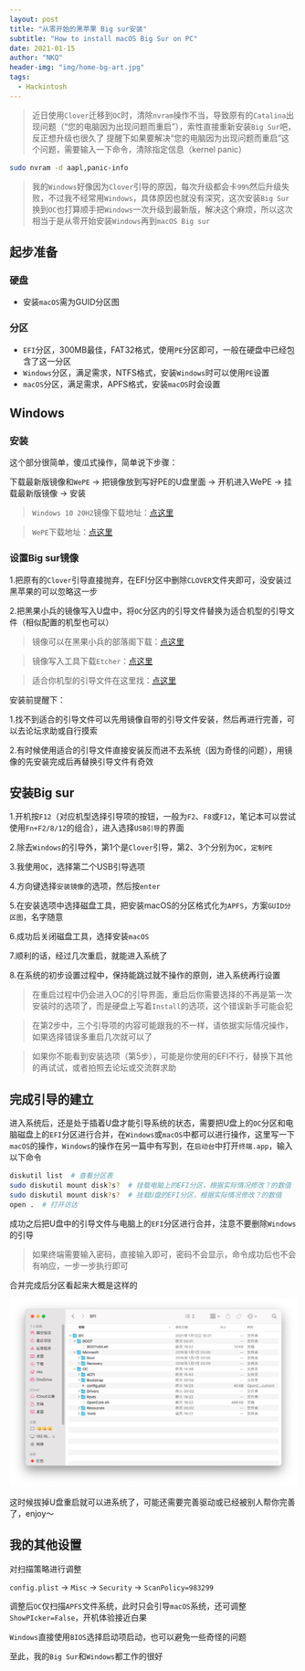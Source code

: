 ```yaml
---
layout: post
title: "从零开始的黑苹果 Big sur安装"
subtitle: "How to install macOS Big Sur on PC"
date: 2021-01-15
author: "NKQ"
header-img: "img/home-bg-art.jpg"
tags:
  - Hackintosh
---
```



> 近日使用`Clover`迁移到`OC`时，清除`nvram`操作不当，导致原有的`Catalina`出现问题（“您的电脑因为出现问题而重启”），索性直接重新安装`Big Sur`吧，反正想升级也很久了
> 提醒下如果要解决“您的电脑因为出现问题而重启”这个问题，需要输入一下命令，清除指定信息（kernel panic）

```bash
sudo nvram -d aapl,panic-info
```

> 我的`Windows`好像因为`Clover`引导的原因，每次升级都会卡`99%`然后升级失败，不过我不经常用`Windows`，具体原因也就没有深究，这次安装`Big Sur`换到`OC`也打算顺手把`Windows`一次升级到最新版，解决这个麻烦，所以这次相当于是从零开始安装`Windows`再到`macOS Big sur`

## 起步准备

### 硬盘

- 安装`macOS`需为GUID分区图

### 分区

- `EFI`分区，300MB最佳，FAT32格式，使用`PE`分区即可，一般在硬盘中已经包含了这一分区
- `Windows`分区，满足需求，NTFS格式，安装`Windows`时可以使用`PE`设置
- `macOS`分区，满足需求，APFS格式，安装`macOS`时会设置

## Windows

### 安装

这个部分很简单，傻瓜式操作，简单说下步骤：

下载最新版镜像和`WePE` -> 把镜像放到写好PE的U盘里面 -> 开机进入WePE -> 挂载最新版镜像 -> 安装

> `Windows 10 20H2`镜像下载地址：[点这里](https://www.microsoft.com/zh-cn/software-download/windows10ISO)

>  `WePE`下载地址：[点这里](http://www.wepe.com.cn/download.html)

### 设置Big sur镜像

1.把原有的`Clover`引导直接抛弃，在EFI分区中删除`CLOVER`文件夹即可，没安装过黑苹果的可以忽略这一步

2.把黑果小兵的镜像写入U盘中，将`OC`分区内的引导文件替换为适合机型的引导文件（相似配置的机型也可以）

>  镜像可以在黑果小兵的部落阁下载：[点这里](https://blog.daliansky.net/)

>  镜像写入工具下载`Etcher`：[点这里](https://www.balena.io/etcher/)

>  适合你机型的引导文件在这里找：[点这里](https://github.com/daliansky/Hackintosh)

安装前提醒下：

1.找不到适合的引导文件可以先用镜像自带的引导文件安装，然后再进行完善，可以去论坛求助或自行摸索

2.有时候使用适合的引导文件直接安装反而进不去系统（因为奇怪的问题），用镜像的先安装完成后再替换引导文件有奇效

## 安装Big sur

1.开机按`F12`（对应机型选择引导项的按钮，一般为`F2`、`F8`或`F12`，笔记本可以尝试使用`Fn+F2/8/12`的组合），进入选择`USB引导`的界面

2.除去`Windows`的引导外，第1个是`Clover`引导，第2、3个分别为`OC`，`定制PE`

3.我使用`OC`，选择第二个USB引导选项

4.方向键选择`安装镜像`的选项，然后按`enter`

5.在安装选项中选择磁盘工具，把安装macOS的分区格式化为`APFS`，方案`GUID分区图`，名字随意

6.成功后关闭磁盘工具，选择安装`macOS`

7.顺利的话，经过几次重启，就能进入系统了

8.在系统的初步设置过程中，保持能跳过就不操作的原则，进入系统再行设置

> 在重启过程中仍会进入OC的引导界面，重启后你需要选择的不再是第一次安装时的选项了，而是硬盘上写着`Install`的选项，这个错误新手可能会犯

> 在第2步中，三个引导项的内容可能跟我的不一样，请依据实际情况操作，如果选择错误多重启几次就可以了

> 如果你不能看到安装选项（第5步），可能是你使用的EFI不行，替换下其他的再试试，或者拍照去论坛或交流群求助

## 完成引导的建立

进入系统后，还是处于插着U盘才能引导系统的状态，需要把U盘上的`OC`分区和电脑磁盘上的`EFI`分区进行合并，在`Windows`或`macOS`中都可以进行操作，这里写一下`macOS`的操作，`Windows`的操作在另一篇中有写到，在`启动台`中打开`终端.app`，输入以下命令

```bash
diskutil list  # 查看分区表
sudo diskutil mount disk?s?  # 挂载电脑上的EFI分区，根据实际情况修改？的数值
sudo diskutil mount disk?s?  # 挂载U盘的EFI分区，根据实际情况修改？的数值
open .  # 打开访达
```

成功之后把U盘中的引导文件与电脑上的`EFI`分区进行合并，注意不要删除`Windows`的引导

> 如果终端需要输入密码，直接输入即可，密码不会显示，命令成功后也不会有响应，一步一步执行即可

合并完成后分区看起来大概是这样的

![img](/img/in-post/hackintosh-pc/EFI_OC.png)

这时候拔掉U盘重启就可以进系统了，可能还需要完善驱动或已经被别人帮你完善了，enjoy～

## 我的其他设置

对扫描策略进行调整

`config.plist`  -> `Misc` -> `Security` -> `ScanPolicy=983299`

调整后`OC`仅扫描`APFS`文件系统，此时只会引导`macOS`系统，还可调整`ShowPIcker=False`，开机体验接近白果

`Windows`直接使用`BIOS`选择启动项启动，也可以避免一些奇怪的问题

至此，我的`Big Sur`和`Windows`都工作的很好

